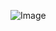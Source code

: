    ![Image](https://github.com/user-attachments/assets/19ee4f9f-ab80-4208-8008-904def83ebac)
 
 

 
 
